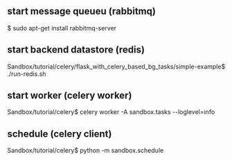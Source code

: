 ## start message queueu (rabbitmq)
$ sudo apt-get install rabbitmq-server

## start backend datastore (redis)
Sandbox/tutorial/celery/flask_with_celery_based_bg_tasks/simple-example$
    ./run-redis.sh

## start worker (celery worker)
Sandbox/tutorial/celery$
    celery worker -A sandbox.tasks --loglevel=info

## schedule (celery client)
Sandbox/tutorial/celery$
    python -m sandbox.schedule
